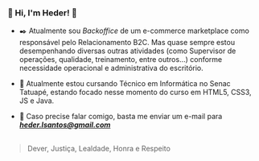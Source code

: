 ### :bat: Hi, I'm Heder! :bat:


- :black_nib: Atualmente sou *Backoffice* de um e-commerce marketplace como responsável pelo Relacionamento B2C. Mas quase sempre estou desempenhando diversas outras atividades (como Supervisor de operações, qualidade, treinamento, entre outros...) conforme necessidade operacional e administrativa do escritório.

- :floppy_disk: Atualmente estou cursando Técnico em Informática no Senac Tatuapé, estando focado nesse momento do curso em HTML5, CSS3, JS e Java.


- :e-mail: Caso precise falar comigo, basta me enviar um e-mail para ***heder.lsantos@gmail.com***

##
> Dever, Justiça, Lealdade, Honra e Respeito 
